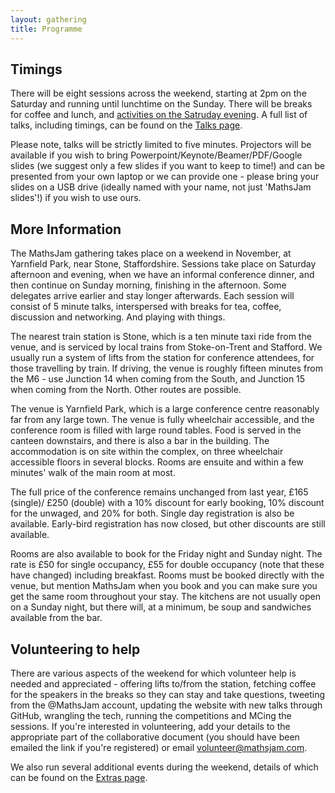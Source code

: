 ```yaml
---
layout: gathering
title: Programme
---
```


## Timings
There will be eight sessions across the weekend, starting at 2pm on the Saturday and running until lunchtime on the Sunday. There will be breaks for coffee and lunch, and [activities on the Satruday evening]({{site.url}}/gathering/extras).  A full list of talks, including timings, can be found on the [Talks page]({{site.url}}/gathering/talks).
 
Please note, talks will be strictly limited to five minutes. Projectors will be available if you wish to bring Powerpoint/Keynote/Beamer/PDF/Google slides (we suggest only a few slides if you want to keep to time!) and can be presented from your own laptop or we can provide one - please bring your slides on a USB drive (ideally named with your name, not just 'MathsJam slides'!) if you wish to use ours.

## More Information
The MathsJam gathering takes place on a weekend in November, at Yarnfield Park, near Stone, Staffordshire. Sessions take place on Saturday afternoon and evening, when we have an informal conference dinner, and then continue on Sunday morning, finishing in the afternoon. Some delegates arrive earlier and stay longer afterwards. Each session will consist of 5 minute talks, interspersed with breaks for tea, coffee, discussion and networking. And playing with things.

The nearest train station is Stone, which is a ten minute taxi ride from the venue, and is serviced by local trains from Stoke-on-Trent and Stafford. We usually run a system of lifts from the station for conference attendees, for those travelling by train. If driving, the venue is roughly fifteen minutes from the M6 - use Junction 14 when coming from the South, and Junction 15 when coming from the North. Other routes are possible.

The venue is Yarnfield Park, which is a large conference centre reasonably far from any large town. The venue is fully wheelchair accessible, and the conference room is filled with large round tables. Food is served in the canteen downstairs, and there is also a bar in the building. The accommodation is on site within the complex, on three wheelchair accessible floors in several blocks. Rooms are ensuite and within a few minutes' walk of the main room at most.

The full price of the conference remains unchanged from last year, &pound;165 (single)/ &pound;250 (double) with a 10% discount for early booking, 10% discount for the unwaged, and 20% for both. Single day registration is also be available.  Early-bird registration has now closed, but other discounts are still available.

Rooms are also available to book for the Friday night and Sunday night. The rate is £50 for single occupancy, £55 for double occupancy (note that these have changed) including breakfast. Rooms must be booked directly with the venue, but mention MathsJam when you book and you can make sure you get the same room throughout your stay. The kitchens are not usually open on a Sunday night, but there will, at a minimum, be soup and sandwiches available from the bar.

## Volunteering to help
There are various aspects of the weekend for which volunteer help is needed and appreciated - offering lifts to/from the station, fetching coffee for the speakers in the breaks so they can stay and take questions, tweeting from the @MathsJam account, updating the website with new talks through GitHub, wrangling the tech, running the competitions and MCing the sessions. If you're interested in volunteering, add your details to the appropriate part of the collaborative document (you should have been emailed the link if you're registered) or email [volunteer@mathsjam.com](mailto:volunteer@mathsjam.com).

We also run several additional events during the weekend, details of which can be found on the [Extras page]({{site.url}}/gathering/extras).
